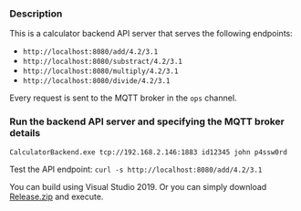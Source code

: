 ### Description
This is a calculator backend API server that serves the following endpoints:
- `http://localhost:8080/add/4.2/3.1`
- `http://localhost:8080/substract/4.2/3.1`
- `http://localhost:8080/multiply/4.2/3.1`
- `http://localhost:8080/divide/4.2/3.1`

Every request is sent to the MQTT broker in the `ops` channel. 

### Run the backend API server and specifying the MQTT broker details
```bash
CalculatorBackend.exe tcp://192.168.2.146:1883 id12345 john p4ssw0rd
```

Test the API endpoint: `curl -s http://localhost:8080/add/4.2/3.1`

You can build using Visual Studio 2019. Or you can simply download [Release.zip](https://github.com/daparic/CalculatorBackend/releases/download/0.0.1/Release.zip) 
and execute.
